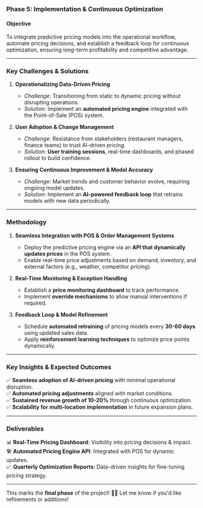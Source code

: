 ### **Phase 5: Implementation & Continuous Optimization**  

#### **Objective**  
To integrate predictive pricing models into the operational workflow, automate pricing decisions, and establish a feedback loop for continuous optimization, ensuring long-term profitability and competitive advantage.  

---

### **Key Challenges & Solutions**  

1. **Operationalizing Data-Driven Pricing**  
   - *Challenge*: Transitioning from static to dynamic pricing without disrupting operations.  
   - *Solution*: Implement an **automated pricing engine** integrated with the Point-of-Sale (POS) system.  

2. **User Adoption & Change Management**  
   - *Challenge*: Resistance from stakeholders (restaurant managers, finance teams) to trust AI-driven pricing.  
   - *Solution*: **User training sessions**, real-time dashboards, and phased rollout to build confidence.  

3. **Ensuring Continuous Improvement & Model Accuracy**  
   - *Challenge*: Market trends and customer behavior evolve, requiring ongoing model updates.  
   - *Solution*: Implement an **AI-powered feedback loop** that retrains models with new data periodically.  

---

### **Methodology**  

1. **Seamless Integration with POS & Order Management Systems**  
   - Deploy the predictive pricing engine via an **API that dynamically updates prices** in the POS system.  
   - Enable real-time price adjustments based on demand, inventory, and external factors (e.g., weather, competitor pricing).  

2. **Real-Time Monitoring & Exception Handling**  
   - Establish a **price monitoring dashboard** to track performance.  
   - Implement **override mechanisms** to allow manual interventions if required.  

3. **Feedback Loop & Model Refinement**  
   - Schedule **automated retraining** of pricing models every **30-60 days** using updated sales data.  
   - Apply **reinforcement learning techniques** to optimize price points dynamically.  

---

### **Key Insights & Expected Outcomes**  

✅ **Seamless adoption of AI-driven pricing** with minimal operational disruption.  
✅ **Automated pricing adjustments** aligned with market conditions.  
✅ **Sustained revenue growth of 10-20%** through continuous optimization.  
✅ **Scalability for multi-location implementation** in future expansion plans.  

---

### **Deliverables**  

📊 **Real-Time Pricing Dashboard**: Visibility into pricing decisions & impact.  
🛠 **Automated Pricing Engine API**: Integrated with POS for dynamic updates.  
📈 **Quarterly Optimization Reports**: Data-driven insights for fine-tuning pricing strategy.  

---

This marks the **final phase** of the project! 🎯🚀 Let me know if you'd like refinements or additions!
